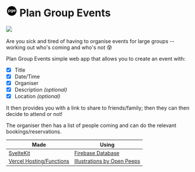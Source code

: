 # <img src ="https://github.com/joshlucpoll/plan-group-events/blob/main/static/favicon.png?raw=true" width="30"> Plan Group Events

![](https://github.com/joshlucpoll/plan-group-events/blob/main/static/cover.svg?raw=true)

Are you sick and tired of having to organise events for large groups -- working out who's coming and who's not 😰

Plan Group Events simple web app that allows you to create an event with:

- [x] Title
- [x] Date/Time
- [x] Organiser
- [x] Description _(optional)_
- [x] Location _(optional)_

It then provides you with a link to share to friends/family; then they can then decide to attend or not!

The organiser then has a list of people coming and can do the relevant bookings/reservations.

| Made                                           | Using                                                 |
| ---------------------------------------------- | ----------------------------------------------------- |
| [SvelteKit](https://kit.svelte.dev/)           | [Firebase Database](https://firebase.google.com)      |
| [Vercel Hosting/Functions](https://vercel.com) | [Illustrations by Open Peeps](https://openpeeps.com/) |
